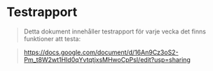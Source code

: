 Testrapport
===========

> Detta dokument innehåller testrapport för varje vecka det finns funktioner att testa:

> https://docs.google.com/document/d/16An9Cz3oS2-Pm_t8W2wt1HId0qYvtqtjxsMHwoCpPsI/edit?usp=sharing
